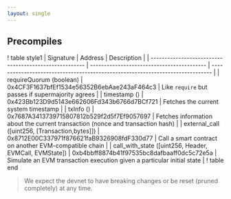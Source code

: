 ```yaml
---
layout: single
---
```


## Precompiles

! table style1
| Signature                                              | Address                                    | Description                                                                    |
| ------------------------------------------------------ | ------------------------------------------ | ------------------------------------------------------------------------------ |
| requireQuorum (boolean)                                | 0x4CF3F1637bfEf1534e56352B6ebAae243aF464c3 | Like `require` but passes if supermajority agrees                              |
| timestamp ()                                           | 0x423Bb123D9d5143e662606Fd343b6766d7BCf721 | Fetches the current system timestamp                                           |
| txInfo ()                                              | 0x7687A3413739715807812b529f2d5f7Ef9057697 | Fetches information about the current transaction (nonce and transaction hash) |
| external_call ([uint256, [Transaction,bytes]])         | 0x8712E00C337971f876621faB9326908fdF330d77 | Call a smart contract on another EVM-compatible chain                          |
| call_with_state ([uint256, Header, EVMCall, EVMState]) | 0xb4bbff8874b41f97535bc8dafbaaff0dc5c72e5a | Simulate an EVM transaction execution given a particular initial state         |
! table end

> We expect the devnet to have breaking changes or be reset (pruned completely) at any time. 